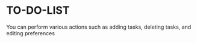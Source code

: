 # TO-DO-LIST
You can perform various actions such as adding tasks, deleting tasks, and editing preferences
